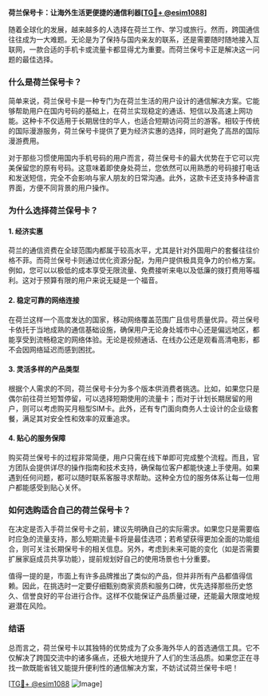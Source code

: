 **荷兰保号卡：让海外生活更便捷的通信利器[[TG💪+ @esim1088](https://t.me/s/esim1088)]**

随着全球化的发展，越来越多的人选择在荷兰工作、学习或旅行。然而，跨国通信往往成为一大难题。无论是为了保持与国内亲友的联系，还是需要随时随地接入互联网，一款合适的手机卡或流量卡都显得尤为重要。而荷兰保号卡正是解决这一问题的最佳选择。

### **什么是荷兰保号卡？**

简单来说，荷兰保号卡是一种专门为在荷兰生活的用户设计的通信解决方案。它能够帮助用户在国内号码的基础上，在荷兰实现稳定的通话、短信以及高速上网功能。这种卡不仅适用于长期居住的华人，也适合短期访问荷兰的游客。相较于传统的国际漫游服务，荷兰保号卡提供了更为经济实惠的选择，同时避免了高昂的国际漫游费用。

对于那些习惯使用国内手机号码的用户而言，荷兰保号卡的最大优势在于它可以完美保留您的原有号码。这意味着即使身处荷兰，您依然可以用熟悉的号码接打电话和发送短信，完全不会影响与家人朋友的日常沟通。此外，这款卡还支持多种语言界面，方便不同背景的用户操作。

### **为什么选择荷兰保号卡？**

#### **1. 经济实惠**
荷兰的通信资费在全球范围内都属于较高水平，尤其是针对外国用户的套餐往往价格不菲。而荷兰保号卡则通过优化资源分配，为用户提供极具竞争力的价格方案。例如，您可以以极低的成本享受无限流量、免费接听来电以及低廉的拨打费用等福利。这对于预算有限的用户来说无疑是一个福音。

#### **2. 稳定可靠的网络连接**
在荷兰这样一个高度发达的国家，移动网络覆盖范围广且信号质量优异。荷兰保号卡依托于当地成熟的通信基础设施，确保用户无论身处城市中心还是偏远地区，都能享受到流畅稳定的网络体验。无论是视频通话、在线办公还是观看高清电影，都不会因网络延迟而感到困扰。

#### **3. 灵活多样的产品类型**
根据个人需求的不同，荷兰保号卡分为多个版本供消费者挑选。比如，如果您只是偶尔前往荷兰短暂停留，可以选择短期使用的流量卡；而对于计划长期居留的用户，则可以考虑购买月租型SIM卡。此外，还有专门面向商务人士设计的企业级套餐，满足其对安全性和效率的双重追求。

#### **4. 贴心的服务保障**
购买荷兰保号卡的过程非常简便，用户只需在线下单即可完成整个流程。而且，官方团队会提供详尽的操作指南和技术支持，确保每位客户都能快速上手使用。如果遇到任何问题，都可以随时联系客服寻求帮助。这种全方位的服务体系让每一位用户都能感受到贴心关怀。

### **如何选购适合自己的荷兰保号卡？**

在决定是否入手荷兰保号卡之前，建议先明确自己的实际需求。如果您只是需要临时应急的流量支持，那么短期流量卡将是最佳选项；若希望获得更加全面的功能组合，则可关注长期保号卡的相关信息。另外，考虑到未来可能的变化（如是否需要扩展家庭成员共享功能），提前规划好自己的使用场景也十分重要。

值得一提的是，市面上有许多品牌推出了类似的产品，但并非所有产品都值得信赖。因此，在挑选时一定要仔细甄别商家资质和服务口碑，优先选择那些历史悠久、信誉良好的平台进行合作。这样不仅能保证产品质量过硬，还能最大限度地规避潜在风险。

### **结语**

总而言之，荷兰保号卡以其独特的优势成为了众多海外华人的首选通信工具。它不仅解决了跨国交流中的诸多痛点，还极大地提升了人们的生活品质。如果您正在寻找一款既能省钱又能提升便利性的通信解决方案，不妨试试荷兰保号卡吧！

[[TG💪+ @esim1088](https://t.me/s/esim1088) ![Image](https://i.postimg.cc/4NQfJmqS/Snipaste-2025-05-13-00-14-12.png)]
